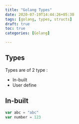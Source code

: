 ```yaml
---
title: "Golang Types"
date: 2020-07-19T14:44:26+05:30
tags: [golang, types, structs]
draft: true
toc: true
categories: [Golang]

---
```


## Types 
Types are of 2 type :
- In-built
- User define

## In-built

```go
var abc = "abc"
var number = 123
```